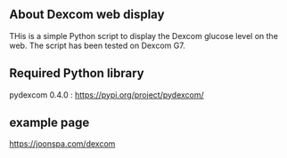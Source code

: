 ## About Dexcom web display  

THis is a simple Python script to display the Dexcom glucose level on the web. The script has been tested on Dexcom G7.

## Required Python library

pydexcom 0.4.0 : https://pypi.org/project/pydexcom/


## example page

https://joonspa.com/dexcom

